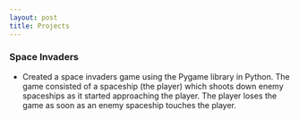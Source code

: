 ```yaml
---
layout: post
title: Projects
---
```


### Space Invaders
* Created a space invaders game using the Pygame library in Python. The game consisted of a spaceship (the player) which shoots down enemy spaceships as it started approaching the player. The player loses the game as soon as an enemy spaceship touches the player.

